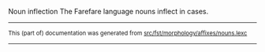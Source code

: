 Noun inflection
The Farefare language nouns inflect in cases.

* * *

<small>This (part of) documentation was generated from [src/fst/morphology/affixes/nouns.lexc](https://github.com/giellalt/lang-gur/blob/main/src/fst/morphology/affixes/nouns.lexc)</small>

---

